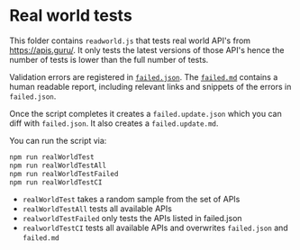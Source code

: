# Real world tests

This folder contains `readworld.js` that tests real world API's from https://apis.guru/.
It only tests the latest versions of those API's hence the number of tests is lower than the full number of tests.

Validation errors are registered in [`failed.json`](failed.json). The [`failed.md`](failed.md) contains a human readable report, including relevant links and snippets of the errors in `failed.json`.

Once the script completes it creates a `failed.update.json` which you can diff with `failed.json`.
It also creates a `failed.update.md`.

You can run the script via:
```bash
npm run realWorldTest
npm run realWorldTestAll
npm run realWorldTestFailed
npm run realWorldTestCI
```
- `realWorldTest` takes a random sample from the set of APIs
- `realWorldTestAll` tests all available APIs
- `realworldTestFailed` only tests the APIs listed in failed.json
- `realworldTestCI` tests all available APIs and overwrites `failed.json` and `failed.md`




